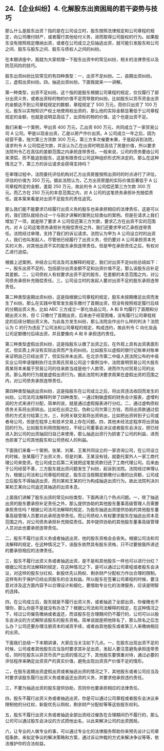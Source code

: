 ## 24.【企业纠纷】4. 化解股东出资困局的若干姿势与技巧
那么什么是股东出资？指的是在公司设立时，股东按照法律规定和公司章程的规定，向公司缴付财产，或者履行其他给付义务，进而取得公司股权的行为。如果股东没有按照规定缴纳出资，或者在公司成立之后抽逃出资，就可能引发股东和公司之间、股东与股东之间、股东与债权人之间的纠纷。


在本期讲座中，我就为大家梳理一下股东出资中的常见纠纷，相关的法律责任以及防范风险的技巧。


股东出资纠纷比较常见的有四种类型：一，出资不足纠纷。二，逾期出资纠纷。三，虚假出资纠纷。四，抽逃出资纠纷。下面我就来一一讲解。


第一种类型，出资不足纠纷。这个指的是股东根据公司章程的规定，仅仅履行了部分出资义务，或者出资标的物的价值不足而导致的纠纷。比如股东以货币资金出资的金额达不到公司章程规定的数额，章程规定了 500 万元，而你只出资了 100 万元。股东以实物知识产权土地使用权出资的，那么他的实际金额显著低于公司章程规定的金额，也就是说明显高估了，出资标的物的价值，这个也是出资不足。


我们来看一个案例，甲出资 400 万元，乙出资 600 万元，共同成立了一家贸易公司 A 公司。甲是以现金出资，乙是以房产作价出资。A 公司成立一年之后，因为经营不善，拖欠第三方货款 300 万元，第三方多次催要未果，于是起诉到法院，请求判令 A 公司偿还欠款，并且认为乙在出资时明显高估了房屋价值，所以要求法院判令乙在高估的差额范围之内承担连带责任。一般来说，公司的债务要由公司来清偿，而不能追到股东，这是有限责任公司这种组织形式所决定的。那么在这种情况之下，第三方的诉讼请求会获得支持吗？


在审理过程中，法院委托评估机构对乙方出资房屋按照出资时的时点进行了评估，评估的价值为 350 万元。据此法院认为，乙方出资房屋的实际价值显著低于 A 公司章程所定的金额，差距 250 万元，故此判令 A 公司偿还第三方欠款 300 万元。而乙方在 250 万元的本息范围之内，对 A 公司的这笔债务承担补充赔偿责任。就本案来看是对出资不足股东的责任追究。


那么我们能不能要求已经履行出资义务的股东也来承担相应的法律责任，这是可以的，我们团队就经办过一个与刚才讲解的案例比较类似的案例。但是在请求上我们增加了一项，就是除了要求 A 公司偿还第三方欠款，要求乙方在出资不实的范围内，对 A 公司这笔债务承担补充赔偿责任之外，我们还要求甲对乙承担连带责任。法院经过审理，支持了我们的诉讼请求。法院认为甲为 A 公司设立时的出资人，我们也叫发起人，尽管他已经履行了出资义务，但仍要对 A 公司承担资本充实的义务，对其他出资不实的股东承担连带责任。但是甲在承担责任之后，有权对乙进行追偿。


根据上述案例，并结合公司法及司法解释的规定，我们对出资不足纠纷总结如下：一，股东出资不足的，包括部分出资金额不足和出资价值不足，那么该股东应补足其差额。二，公司债权人有权要求出资不足的股东，在差额的本息范围之内，对公司债务承担补充赔偿责任。三，公司设立时的发起人要对出资不足的股东承担连带责任。


第二种类型逾期出资纠纷，这是指根据公司章程的规定，股东未按期缴足出资而发生了纠纷。那么在实践中常常发生股东缴付了首期出资，但没有按照规定履行后续的分期出资义务。比如 ABC 三方成立一家化妆品公司，A 和 B 均履行了首期和分期出资义务，但 C 只缴付了首期出资，后来由于经营困难，没有履行公司章程规定的后续分期出资义务。为此各方发生纠纷，那么法院会作出什么样的判决？法院认为 C 的行为违反了公司法和公司章程的规定，构成违约，故此判令 C 向化妆品公司足额缴付后续出资，并且要像向 A 和 B 承担违约责任。


第三种类型虚假出资纠纷，这是指股东认缴了出资之后，在外观上具有出资表面形式，但实质上并没有实际出资而产生的纠纷。比如股东以虚假的银行记账单对账单来证明自己已经出资了，但实际并未出资。在北京市第二中级人民法院公布的中易实业公司申请强制执行北京周氏贸易公司这个案例当中，法院查明贸易公司大股东周某将本来属于贸易公司的往来款当成是他个人款项，进而作为对贸易公司的出资。那么周的行为就是虚假出资行为。据此法院判决要求周某在虚假出资的范围之内，对公司债务承担连带责任。


第四种类型抽逃出资纠纷，这是指股东在公司成立之后，将出资违法收回而发生的纠纷。公司法司法解释列举了四种类型，一通过制做虚假的财务会计报表，虚增利润的方式来进行分配，简单的说，就是通过虚假报表进行分红。二，通过虚构债权债务关系将出资转出。比如在出资之后，伪称公司欠第三方钱，而将出资款通过偿债的方式支付给第三方。三，利用关联交易将出资转出，比如把出资转到子公司或者母公司，但是在程序上和技术交易上存在问题。四，其他未经法定程序将出资抽回的行为。比如股东利用控股地位，不经公司董事会决议或者股东会决议，把已经进入到公司的出资抽回归自己来使用，那么抽逃出资行为损害了公司的利益，进而也损害了公司其他股东和公司债权人的利益。


下面我们来看一个案例，张某、刘某、王某共同设立的一家咨询公司，在公司设立的时候，张某履行了出资义务，但是刘某、王某没有钱，就委托案外人一家工商代理公司来垫资。在公司成立后第二天就把这笔垫资款归还了工商代理公司。后来由于公司经营不善，三方股东就出资问题发生了纠纷，起诉到法院。法院经过审理认为，根据公司法和公司章程的规定，股东应当按期足额缴付认缴的出资额，公司成立后股东不得抽逃出资，而刘某和王某的行为构成抽逃出资行为。故此法院判决刘某和王某向公司返还其抽逃的出资本息。


上面我们讲解了股东出资的常见纠纷类型，下面再讲几个热点问题。一，除了抽逃出资的股东要承担补足责任之外，那么提供协助的其他股东董事高级管理人员需要承担责任吗？根据公司法司法解释的规定，为股东抽逃出资提供协助的其他股东董事高级管理人员要对此承担连带责任。而公司债权人有权要求股东在抽逃出资本息范围之内，对公司债务承担补充赔偿责任。其中提供协助的其他股东董事高级管理人员对此也要承担连带责任。


二，股东不履行出资义务或者抽逃出资，他的股东资格会会丧失。根据公司法和司法解释的规定，在这种情况之下，该股东依然具有股东资格，只不过要按我所讲述的要承担相应的法律责任。


三，股东不履行出资义务或者抽逃出资，是不是和其他股东一样也可以进行分红？根据公司法司法解释的规定，在这种情况之下，是可以通过公司章程或者股东会决议，对这样的股东分红权、新股优先认购权、剩余财产分配权力作出合理的限制。这样有利于保护已经出资股东的合法权益。所以股东在签署公司章程的时候，要注意对涉及这方面内容予以合理设计和细化，要借助专业化的法律服务，应该是明智的选择。


四，在公司成立后，股东就是不履行出资义务，或者抽逃了全部出资，你催缴也不理你，那么你是不是就没有办法了？根据公司法和司法解释的规定，在这种情况之下，经过公司催告缴纳或者返还，而该股东在合理期间仍不履行的，公司可以以股东会决议的方式解除该股东的股东资格。简单说就是把他除名了，那么除名之后怎么办？公司还要办理注册资本的减资手续，或者由其他股东或者第三人来缴纳相应的出资。


下面我们总结一下本期讲课，大家应当关注如下几点。一，在股东出现出资不足的时候，公司或者其他股东应当及时要求其补足出资，发起人要注意避免承担连带责任，同时在股东以非货币资产出资的情况之下，其他股东要慎重对待，通过必要的评估程序来确定出资资产的真实价值，避免出现出资资产价值不足的情形。


二，在股东逾期出资虚假出资或者抽逃出资的情况之下，其他股东或者公司应当及时要求该股东履行出资义务或者返还出资的义务，并要求他承担违约责任。


三，不要为抽逃出资的股东提供协助，否则你也要承担相应的法律责任。


四，股东不履行出资义务或者抽逃出资，你是可以通过公司章程或者股东会决议来限制他的分红权，新股优先认购权，剩余财产分配权等等这些股东权利。


五，股东不履行出资义务或者抽逃全部出资经过催告在合理期间仍不履行的，那么公司可以通过股东会决议的方式把他出名，以此来解决公司的出资困局。


六，让专业的人做专业的事，可以通过专业化的法律服务帮助你来预先设计公司章程条款，来拟定争议的解决策略和方案，通过诉讼仲裁的方式来解决争议等等，依法维护你的合法权益。


